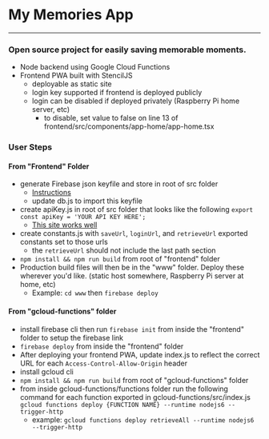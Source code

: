 # My Memories App
---
### Open source project for easily saving memorable moments.

* Node backend using Google Cloud Functions
* Frontend PWA built with StencilJS
  * deployable as static site
  * login key supported if frontend is deployed publicly 
  * login can be disabled if deployed privately (Raspberry Pi home server, etc)
    * to disable, set value to false on line 13 of frontend/src/components/app-home/app-home.tsx

### User Steps
#### From "Frontend" Folder
 * generate Firebase json keyfile and store in root of src folder
   * [Instructions](https://firebase.google.com/docs/web/setup)
   * update db.js to import this keyfile
 * create apiKey.js in root of src folder that looks like the following
```export const apiKey = 'YOUR API KEY HERE';```
   * [This site works well](https://www.uuidgenerator.net/)   
 * create constants.js with ```saveUrl```, ```loginUrl```, and ```retrieveUrl``` exported constants set to those urls
   * the ```retrieveUrl``` should not include the last path section
 * ```npm install && npm run build``` from root of "frontend" folder  
 * Production build files will then be in the "www" folder. Deploy these wherever you'd like. (static host somewhere, Raspberry Pi server at home, etc)
   * Example: ```cd www``` then ```firebase deploy```
#### From "gcloud-functions" folder 
 * install firebase cli then run ```firebase init``` from inside the "frontend" folder to setup the firebase link
 * ```firebase deploy``` from inside the "frontend" folder
 * After deploying your frontend PWA, update index.js to reflect the correct URL for each ```Access-Control-Allow-Origin``` header
 * install gcloud cli   
 * ```npm install && npm run build``` from root of "gcloud-functions" folder
 * from inside gcloud-functions/functions folder run the following command for each function exported in gcloud-functions/src/index.js
 ```gcloud functions deploy {FUNCTION NAME} --runtime nodejs6 --trigger-http```
   * example: ```gcloud functions deploy retrieveAll --runtime nodejs6 --trigger-http```  
    
